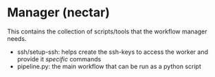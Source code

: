 # Manager (nectar)

This contains the collection of scripts/tools that the workflow manager needs. 
- ssh/setup-ssh: helps create the ssh-keys to access the worker and provide it _specific_ commands
- pipeline.py: the main workflow that can be run as a python script 

